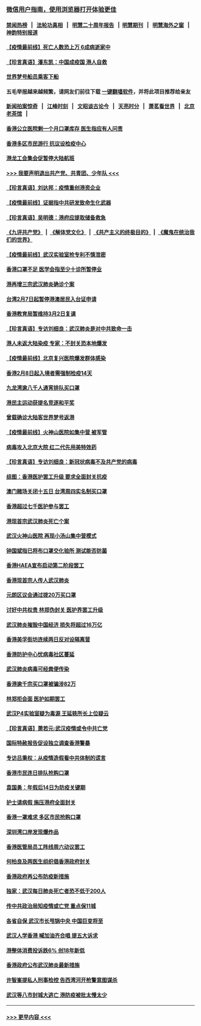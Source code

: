 ### [微信用户指南，使用浏览器打开体验更佳](https://github.com/gfw-breaker/banned-news1/blob/master/indexes/wechat-guide.md?t=0)
#### [禁闻热榜](热点新闻.md?t=0)  &nbsp;&nbsp;|&nbsp;&nbsp; [法轮功真相](https://github.com/gfw-breaker/truth/blob/master/README.md?t=0) &nbsp;&nbsp;|&nbsp;&nbsp; [明慧二十周年报告](https://github.com/gfw-breaker/mh-reports/blob/master/README.md?t=0) &nbsp;&nbsp;|&nbsp;&nbsp;[明慧期刊](https://github.com/gfw-breaker/mh-qikan) &nbsp;&nbsp;|&nbsp;&nbsp; [明慧海外之窗](https://github.com/gfw-breaker/mh-news/blob/master/README.md?t=0) &nbsp;&nbsp;|&nbsp;&nbsp; [神韵特别报道](https://github.com/gfw-breaker/mh-news/blob/master/shenyun.md?t=0)
#### [【疫情最前线】死亡人数恐上万 6成病逝家中](../pages/nsc415/n11856687.md?t=02101555) 
#### [【珍言真语】潘东凯：中国成疫国 港人自救](../pages/nsc415/n11856962.md?t=02101555) 
#### [世界梦号船员乘客下船](../pages/nsc415/n11856883.md?t=02101555) 
#### 五毛举报越来越频繁，请网友们前往下载 [一键翻墙软件](https://github.com/gfw-breaker/ssr-accounts)，并将此项目推荐给亲友
#### [新闻拍案惊奇](https://github.com/gfw-breaker/banned-news1/blob/master/pages/link4.md) &nbsp;&nbsp;|&nbsp;&nbsp; [江峰时刻](https://github.com/gfw-breaker/banned-news1/blob/master/pages/link4.md) &nbsp;&nbsp;|&nbsp;&nbsp; [文昭谈古论今](https://github.com/gfw-breaker/banned-news1/blob/master/pages/link4.md) &nbsp;&nbsp;|&nbsp;&nbsp; [天亮时分](https://github.com/gfw-breaker/banned-news1/blob/master/pages/link4.md) &nbsp;&nbsp;|&nbsp;&nbsp; [萧茗看世界](https://github.com/gfw-breaker/banned-news1/blob/master/pages/link4.md) &nbsp;&nbsp;|&nbsp;&nbsp; [北京老茶馆](https://github.com/gfw-breaker/banned-news1/blob/master/pages/link4.md) &nbsp;&nbsp;|&nbsp;&nbsp; 
#### [香港公立医院剩一个月口罩库存 医生指应有人问责](../pages/nsc415/n11856875.md?t=02101555) 
#### [香港多区市民游行 抗议设检疫中心](../pages/nsc415/n11856866.md?t=02101555) 
#### [港龙工会集会促暂停大陆航班](../pages/nsc415/n11856840.md?t=02101555) 
#### [>>> 我要声明退出共产党、共青团、少年队 <<<](https://github.com/begood0513/goodnews/blob/master/quit/letter.md) 
#### [【珍言真语】刘达邦：疫情重创港资企业](../pages/nsc415/n11854274.md?t=02101555) 
#### [【疫情最前线】证据指中共研发致命生化武器](../pages/nsc415/n11853087.md?t=02101555) 
#### [【珍言真语】吴明德：港府应提取储备救急](../pages/nsc415/n11852734.md?t=02101555) 
#### [《九评共产党》](https://github.com/begood0513/9ping.md/blob/master/README.md) &nbsp;|&nbsp; [《解体党文化》](../../../../jtdwh.md/blob/master/README.md)  &nbsp;|&nbsp; [《共产主义的终极目的》](../../../../gczydzjmd.md/blob/master/README.md) &nbsp;|&nbsp; [《魔鬼在统治我们的世界》](../../../../mgztzwmdsj.md/blob/master/README.md) 
#### [【疫情最前线】武汉实验室抢专利不慎泄密](../pages/nsc415/n11850310.md?t=02101555) 
#### [香港口罩不足 医学会指至少十诊所暂停业](../pages/nsc415/n11850301.md?t=02101555) 
#### [港再增三宗武汉肺炎确诊个案](../pages/nsc415/n11850328.md?t=02101555) 
#### [台湾2月7日起暂停港澳居民入台证申请](../pages/nsc415/n11850304.md?t=02101555) 
#### [香港教育局暂维持3月2日复课](../pages/nsc415/n11850260.md?t=02101555) 
#### [【珍言真语】专访刘细良：武汉肺炎是对中共致命一击](../pages/nsc415/n11849934.md?t=02101555) 
#### [港人未返大陆染疫 专家：不封关恐本地爆发](../pages/nsc415/n11848021.md?t=02101555) 
#### [【疫情最前线】北京复兴医院爆发群体感染](../pages/nsc415/n11847626.md?t=02101555) 
#### [香港2月8日起入境者需强制检疫14天](../pages/nsc415/n11847658.md?t=02101555) 
#### [九龙湾逾八千人通宵排队买口罩](../pages/nsc415/n11847647.md?t=02101555) 
#### [港民主运动获提名竞逐和平奖](../pages/nsc415/n11847633.md?t=02101555) 
#### [曾载确诊大陆客世界梦号返港](../pages/nsc415/n11847608.md?t=02101555) 
#### [【疫情最前线】火神山医院如集中营 被军管](../pages/nsc415/n11847524.md?t=02101555) 
#### [病毒攻入北京大院 红二代先用美特效药](../pages/nsc415/n11847427.md?t=02101555) 
#### [【珍言真语】专访刘细良：新冠状病毒不及共产党的病毒](../pages/nsc415/n11847164.md?t=02101555) 
#### [组图：香港医护罢工升级 要求全面封关抗疫](../pages/nsc415/n11844107.md?t=02101555) 
#### [澳门赌场关闭十五日 台湾周四实名制买口罩](../pages/nsc415/n11845083.md?t=02101555) 
#### [香港超过七千医护参与罢工](../pages/nsc415/n11845051.md?t=02101555) 
#### [港现首宗武汉肺炎死亡个案](../pages/nsc415/n11844998.md?t=02101555) 
#### [武汉火神山医院 再现小汤山集中营模式](../pages/nsc415/n11844763.md?t=02101555) 
#### [钟国斌指已将布口罩交化验所 测试能否防菌](../pages/nsc415/n11842783.md?t=02101555) 
#### [香港HAEA宣布启动第二阶段罢工](../pages/nsc415/n11842723.md?t=02101555) 
#### [香港现首宗人传人武汉肺炎](../pages/nsc415/n11842766.md?t=02101555) 
#### [元朗区议会通过拨20万买口罩](../pages/nsc415/n11842754.md?t=02101555) 
#### [讨好中共权贵 林郑伪封关 医护界罢工升级](../pages/nsc415/n11842359.md?t=02101555) 
#### [武汉肺炎摧毁中国经济 损失将超过16万亿](../pages/nsc415/n11839723.md?t=02101555) 
#### [香港美孚街坊连续两日反对设隔离营](../pages/nsc415/n11839962.md?t=02101555) 
#### [香港防护中心忧病毒社区蔓延](../pages/nsc415/n11839933.md?t=02101555) 
#### [武汉肺炎病毒可经粪便传染](../pages/nsc415/n11839939.md?t=02101555) 
#### [香港逾千宗买口罩被骗涉82万](../pages/nsc415/n11839914.md?t=02101555) 
#### [林郑拒会面 医护如期罢工](../pages/nsc415/n11839892.md?t=02101555) 
#### [武汉P4实验室疑为毒源 王延轶所长上位疑云](../pages/nsc415/n11835543.md?t=02101555) 
#### [【珍言真语】萧若元:武汉疫情或令中共亡党](../pages/nsc415/n11829394.md?t=02101555) 
#### [国际特赦报告促设独立调查香港警暴](../pages/nsc415/n11833845.md?t=02101555) 
#### [专访吕秉权：从疫情造假看中共体制的谎言](../pages/nsc415/n11833813.md?t=02101555) 
#### [香港市民连日排队抢购口罩](../pages/nsc415/n11833794.md?t=02101555) 
#### [袁国勇：年假后14日为防疫关键期](../pages/nsc415/n11831088.md?t=02101555) 
#### [护士请病假 施压港府全面封关](../pages/nsc415/n11831030.md?t=02101555) 
#### [香港一罩难求 多区市民抢购口罩](../pages/nsc415/n11831002.md?t=02101555) 
#### [深圳湾口岸发现爆炸品](../pages/nsc415/n11828802.md?t=02101555) 
#### [香港医管局员工阵线周六动议罢工](../pages/nsc415/n11828762.md?t=02101555) 
#### [何柏良及两医生组织倡香港政府封关](../pages/nsc415/n11828749.md?t=02101555) 
#### [香港政府再公布防疫新措施](../pages/nsc415/n11828716.md?t=02101555) 
#### [独家：武汉每日肺炎死亡者恐不低于200人](../pages/nsc415/n11828240.md?t=02101555) 
#### [传中共政治局知疫情或亡党 重点保11城](../pages/nsc415/n11828145.md?t=02101555) 
#### [各省自保 武汉市长甩锅中央 中国巨变将至](../pages/nsc415/n11828021.md?t=02101555) 
#### [武汉人学香港 喊加油齐合唱 提五大诉求](../pages/nsc415/n11827046.md?t=02101555) 
#### [港整体消费投诉跌6% 创18年新低](../pages/nsc415/n11817280.md?t=02101555) 
#### [香港政府公布武汉肺炎最新措施](../pages/nsc415/n11817152.md?t=02101555) 
#### [许智峯提私人刑事检控 告西湾河开枪警意图谋杀](../pages/nsc415/n11817132.md?t=02101555) 
#### [武汉等八市封城大逃亡 港防疫被批太慢太少](../pages/nsc415/n11817058.md?t=02101555) 

----
#### [ >>> 更早内容 <<< ](../indexes/nsc415-earlier.md)
